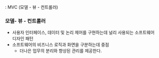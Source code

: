 : MVC (모델 - 뷰 - 컨트롤러)

### 모델- 뷰 - 컨트롤러



* 사용자 인터페이스, 데이터 및 논리 제어를 구현하는데 널리 사용되는 소프트웨어 디자인 패턴
* 소프트웨어의 비즈니스 로직과 화면을 구분하는데 중점
	* 더나은 업무의 분리와 향상된 관리를 제공한다.


